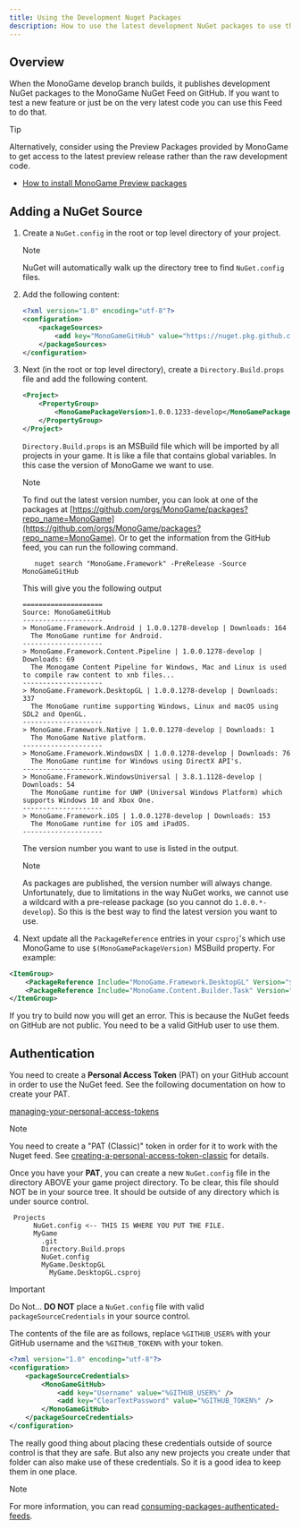 ```yaml
---
title: Using the Development Nuget Packages
description: How to use the latest development NuGet packages to use the cutting edge of MonoGame development in your project.
---
```


## Overview

When the MonoGame develop branch builds, it publishes development NuGet packages to the MonoGame NuGet Feed on GitHub. If you want to test a new feature or just be on the very latest code you can use this Feed to do that.

> [!TIP]
> Alternatively, consider using the Preview Packages provided by MonoGame to get access to the latest preview release rather than the raw development code.
>
> * [How to install MonoGame Preview packages](../getting_to_know/howto/HowTo_Install_Preview_Release.md)

## Adding a NuGet Source

1. Create a `NuGet.config` in the root or top level directory of your project.

    > [!NOTE]
    > NuGet will automatically walk up the directory tree to find `NuGet.config` files.

1. Add the following content:

    ```xml
    <?xml version="1.0" encoding="utf-8"?>
    <configuration>
        <packageSources>
            <add key="MonoGameGitHub" value="https://nuget.pkg.github.com/MonoGame/index.json" />
        </packageSources>
    </configuration>
    ```

1. Next (in the root or top level directory), create a `Directory.Build.props` file and add the following content.

    ```xml
    <Project>
        <PropertyGroup>
            <MonoGamePackageVersion>1.0.0.1233-develop</MonoGamePackageVersion>
        </PropertyGroup>
    </Project>
    ```

    `Directory.Build.props` is an MSBuild file which will be imported by all projects in your game.  It is like a file that contains global variables. In this case the version of MonoGame we want to use.

    > [!NOTE]
    > To find out the latest version number, you can look at one of the packages at [https://github.com/orgs/MonoGame/packages?repo_name=MonoGame](https://github.com/orgs/MonoGame/packages?repo_name=MonoGame). Or to get the information from the GitHub feed, you can run the following command.
    >
    > ```CLI
    >    nuget search "MonoGame.Framework" -PreRelease -Source MonoGameGitHub
    > ```

    This will give you the following output 

    ```text
    ====================
    Source: MonoGameGitHub
    --------------------
    > MonoGame.Framework.Android | 1.0.0.1278-develop | Downloads: 164
      The MonoGame runtime for Android.
    --------------------
    > MonoGame.Framework.Content.Pipeline | 1.0.0.1278-develop | Downloads: 69
      The Monogame Content Pipeline for Windows, Mac and Linux is used to compile raw content to xnb files...
    --------------------
    > MonoGame.Framework.DesktopGL | 1.0.0.1278-develop | Downloads: 337
      The MonoGame runtime supporting Windows, Linux and macOS using SDL2 and OpenGL.
    --------------------
    > MonoGame.Framework.Native | 1.0.0.1278-develop | Downloads: 1
      The MonoGame Native platform.
    --------------------
    > MonoGame.Framework.WindowsDX | 1.0.0.1278-develop | Downloads: 76
      The MonoGame runtime for Windows using DirectX API's.
    --------------------
    > MonoGame.Framework.WindowsUniversal | 3.8.1.1128-develop | Downloads: 54
      The MonoGame runtime for UWP (Universal Windows Platform) which supports Windows 10 and Xbox One.
    --------------------
    > MonoGame.Framework.iOS | 1.0.0.1278-develop | Downloads: 153
      The MonoGame runtime for iOS amd iPadOS.
    --------------------
    ```

    The version number you want to use is listed in the output.

    > [!NOTE]
    > As packages are published, the version number will always change. Unfortunately, due to limitations in the way NuGet works, we cannot
    > use a wildcard with a pre-release package (so you cannot do `1.0.0.*-develop`). So this is the best way to find the latest version you want to use.

1. Next update all the `PackageReference` entries in your `csproj`'s which use MonoGame to use `$(MonoGamePackageVersion)` MSBuild property.
For example:

```xml
<ItemGroup>
    <PackageReference Include="MonoGame.Framework.DesktopGL" Version="$(MonoGamePackageVersion)" />
    <PackageReference Include="MonoGame.Content.Builder.Task" Version="$(MonoGamePackageVersion)" />
</ItemGroup>
```

If you try to build now you will get an error. This is because the NuGet feeds on GitHub are not public. You need to be a valid GitHub user to use them.

## Authentication

You need to create a **Personal Access Token** (PAT) on your GitHub account in order to use the NuGet feed.  See the following documentation on how to create your PAT.

[managing-your-personal-access-tokens](https://docs.github.com/en/authentication/keeping-your-account-and-data-secure/managing-your-personal-access-tokens)

> [!NOTE]
> You need to create a "PAT (Classic)" token in order for it to work with the Nuget feed. See [creating-a-personal-access-token-classic](https://docs.github.com/en/authentication/keeping-your-account-and-data-secure/managing-your-personal-access-tokens#creating-a-personal-access-token-classic) for details.

Once you have your **PAT**, you can create a new `NuGet.config` file in the directory ABOVE your game project directory.
To be clear, this file should NOT be in your source tree. It should be outside of any directory which is under source control.

```cli
 Projects
      NuGet.config <-- THIS IS WHERE YOU PUT THE FILE.
      MyGame
        .git
        Directory.Build.props
        NuGet.config
        MyGame.DesktopGL
          MyGame.DesktopGL.csproj

```

> [!IMPORTANT]
> Do Not... **DO NOT** place a `NuGet.config` file with valid `packageSourceCredentials` in your source control. 

The contents of the file are as follows, replace `%GITHUB_USER%` with your GitHub username and the `%GITHUB_TOKEN%` with your token.

```xml
<?xml version="1.0" encoding="utf-8"?>
<configuration>
    <packageSourceCredentials>
        <MonoGameGitHub>
            <add key="Username" value="%GITHUB_USER%" />
            <add key="ClearTextPassword" value="%GITHUB_TOKEN%" />
        </MonoGameGitHub>
    </packageSourceCredentials>
</configuration>
```

The really good thing about placing these credentials outside of source control is that they are safe. But also any new projects you create under that folder can also make use of these credentials. So it is a good idea to keep them in one place.

> [!NOTE]
> For more information, you can read [consuming-packages-authenticated-feeds](https://learn.microsoft.com/en-us/nuget/consume-packages/consuming-packages-authenticated-feeds#credentials-in-nugetconfig-files).
